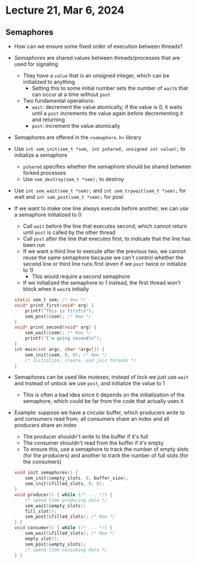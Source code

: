 # Lecture 21, Mar 6, 2024

## Semaphores

* How can we ensure some fixed order of execution between threads?
* *Semaphores* are shared values between threads/processes that are used for signaling
	* They have a `value` that is an unsigned integer, which can be initialized to anything
		* Setting this to some initial number sets the number of `wait`s that can occur at a time without `post`
	* Two fundamental operations:
		* `wait`: decrement the value atomically; if the value is 0, it waits until a `post` increments the value again before decrementing it and returning
		* `post`: increment the value atomically
* Semaphores are offered in the `<semaphore.h>` library
* Use `int sem_init(sem_t *sem, int pshared, unsigned int value);` to initialize a semaphore
	* `pshared` specifies whether the semaphore should be shared between forked processes
	* Use `sem_destroy(sem_t *sem);` to destroy
* Use `int sem_wait(sem_t *sem);` and `int sem_trywait(sem_t *sem);` for wait and `int sem_post(sem_t *sem);` for post
* If we want to make one line always execute before another, we can use a semaphore initialized to 0
	* Call `wait` before the line that executes second, which cannot return until `post` is called by the other thread
	* Call `post` after the line that executes first, to indicate that the line has been run
	* If we want a third line to execute after the previous two, we cannot reuse the same semaphore because we can't control whether the second line or third line runs first (even if we `post` twice or initialize to 1)
		* This would require a second semaphore
	* If we initialized the semaphore to 1 instead, the first thread won't block when it `wait`s initially

	```c
	static sem_t sem; /* New */
	void* print_first(void* arg) {
		printf("This is first\n");
		sem_post(&sem); /* New */
	}
	void* print_second(void* arg) {
		sem_wait(&sem); /* New */
		printf("I'm going second\n");
	}
	int main(int argc, char *argv[]) {
		sem_init(&sem, 0, 0); /* New */
		/* Initialize, create, and join threads */
	}
	```

* Semaphores can be used like mutexes; instead of lock we just use `wait` and instead of unlock we use `post`, and initialize the value to 1
	* This is often a bad idea since it depends on the initialization of the semaphore, which could be far from the code that actually uses it
* Example: suppose we have a circular buffer, which producers write to and consumers read from; all consumers share an index and all producers share an index
	* The producer shouldn't write to the buffer if it's full
	* The consumer shouldn't read from the buffer if it's empty
	* To ensure this, use a semaphore to track the number of empty slots (for the producers) and another to track the number of full slots (for the consumers)

	```c
	void init_semaphores() {
		sem_init(&empty_slots, 0, buffer_size);
		sem_init(&filled_slots, 0, 0);
	}
	void producer() { while (/* ... */) {
		/* spend time producing data */
		sem_wait(&empty_slots);
		fill_slot();
		sem_post(&filled_slots); /* New */
	} }
	void consumer() { while (/* ... */) {
		sem_wait(&filled_slots); /* New */
		empty_slot();
		sem_post(&empty_slots);
		/* spend time consuming data */
	} }
	```

